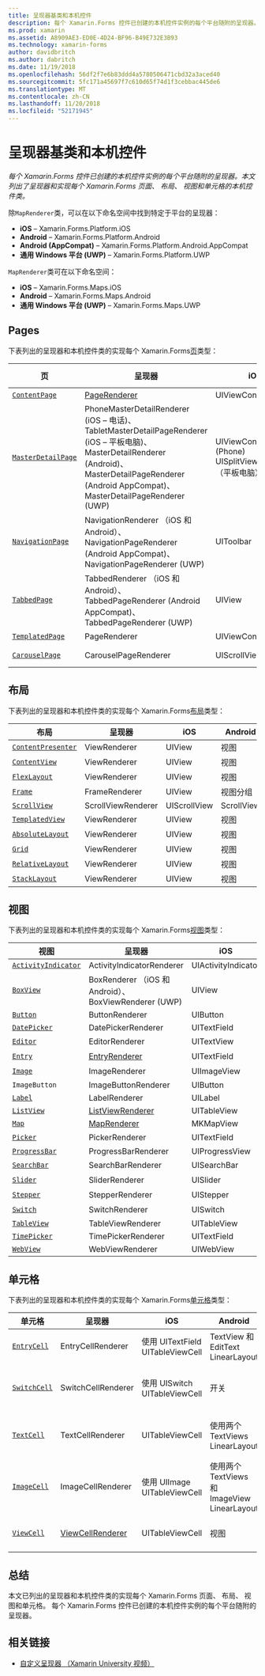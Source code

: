 ```yaml
---
title: 呈现器基类和本机控件
description: 每个 Xamarin.Forms 控件已创建的本机控件实例的每个平台随附的呈现器。 本文列出了呈现器和实现每个 Xamarin.Forms 页面、 布局、 视图和单元格的本机控件类。
ms.prod: xamarin
ms.assetid: A8909AE3-ED0E-4D24-BF96-B49E732E3B93
ms.technology: xamarin-forms
author: davidbritch
ms.author: dabritch
ms.date: 11/19/2018
ms.openlocfilehash: 56df2f7e6b83ddd4a5780506471cbd32a3aced40
ms.sourcegitcommit: 5fc171a45697f7c610d65f74d1f3cebbac445de6
ms.translationtype: MT
ms.contentlocale: zh-CN
ms.lasthandoff: 11/20/2018
ms.locfileid: "52171945"
---
```

# <a name="renderer-base-classes-and-native-controls"></a>呈现器基类和本机控件

_每个 Xamarin.Forms 控件已创建的本机控件实例的每个平台随附的呈现器。本文列出了呈现器和实现每个 Xamarin.Forms 页面、 布局、 视图和单元格的本机控件类。_

除`MapRenderer`类，可以在以下命名空间中找到特定于平台的呈现器：

- **iOS** – Xamarin.Forms.Platform.iOS
- **Android** – Xamarin.Forms.Platform.Android
- **Android (AppCompat)** – Xamarin.Forms.Platform.Android.AppCompat
- **通用 Windows 平台 (UWP)** – Xamarin.Forms.Platform.UWP

`MapRenderer`类可在以下命名空间：

- **iOS** – Xamarin.Forms.Maps.iOS
- **Android** – Xamarin.Forms.Maps.Android
- **通用 Windows 平台 (UWP)** – Xamarin.Forms.Maps.UWP

## <a name="pages"></a>Pages

下表列出的呈现器和本机控件类的实现每个 Xamarin.Forms[页](~/xamarin-forms/user-interface/controls/pages.md)类型：

|页|呈现器|iOS|Android|Android (AppCompat)|UWP|
|--- |--- |--- |--- |--- |--- |
|[`ContentPage`](xref:Xamarin.Forms.ContentPage)|[PageRenderer](~/xamarin-forms/app-fundamentals/custom-renderer/contentpage.md)|UIViewController|视图分组||FrameworkElement|
|[`MasterDetailPage`](xref:Xamarin.Forms.MasterDetailPage)|PhoneMasterDetailRenderer (iOS – 电话)、 TabletMasterDetailPageRenderer (iOS – 平板电脑)、 MasterDetailRenderer (Android)、 MasterDetailPageRenderer (Android AppCompat)、 MasterDetailPageRenderer (UWP)|UIViewController (Phone) UISplitViewController （平板电脑）|DrawerLayout (v4)|DrawerLayout (v4)|FrameworkElement （自定义控件）|
|[`NavigationPage`](xref:Xamarin.Forms.NavigationPage)|NavigationRenderer （iOS 和 Android）、 NavigationPageRenderer (Android AppCompat)、 NavigationPageRenderer (UWP)|UIToolbar|视图分组|视图分组|FrameworkElement （自定义控件）|
|[`TabbedPage`](xref:Xamarin.Forms.TabbedPage)|TabbedRenderer （iOS 和 Android）、 TabbedPageRenderer (Android AppCompat)、 TabbedPageRenderer (UWP)|UIView|ViewPager|ViewPager|FrameworkElement （转动）|
|[`TemplatedPage`](xref:Xamarin.Forms.TemplatedPage)|PageRenderer|UIViewController|视图分组||FrameworkElement|
|[`CarouselPage`](xref:Xamarin.Forms.CarouselPage)|CarouselPageRenderer|UIScrollView|ViewPager|ViewPager|FrameworkElement (FlipView)|

## <a name="layouts"></a>布局

下表列出的呈现器和本机控件类的实现每个 Xamarin.Forms[布局](~/xamarin-forms/user-interface/controls/layouts.md)类型：

|布局|呈现器|iOS|Android|UWP|
|--- |--- |--- |--- |--- |
|[`ContentPresenter`](xref:Xamarin.Forms.ContentPresenter)|ViewRenderer|UIView|视图|FrameworkElement|
|[`ContentView`](xref:Xamarin.Forms.ContentView)|ViewRenderer|UIView|视图|FrameworkElement|
|[`FlexLayout`](xref:Xamarin.Forms.FlexLayout)|ViewRenderer|UIView|视图|FrameworkElement|
|[`Frame`](xref:Xamarin.Forms.Frame)|FrameRenderer|UIView|视图分组|Border|
|[`ScrollView`](xref:Xamarin.Forms.ScrollView)|ScrollViewRenderer|UIScrollView|ScrollView|ScrollViewer|
|[`TemplatedView`](xref:Xamarin.Forms.TemplatedView)|ViewRenderer|UIView|视图|FrameworkElement|
|[`AbsoluteLayout`](xref:Xamarin.Forms.AbsoluteLayout)|ViewRenderer|UIView|视图|FrameworkElement|
|[`Grid`](xref:Xamarin.Forms.Grid)|ViewRenderer|UIView|视图|FrameworkElement|
|[`RelativeLayout`](xref:Xamarin.Forms.RelativeLayout)|ViewRenderer|UIView|视图|FrameworkElement|
|[`StackLayout`](xref:Xamarin.Forms.StackLayout)|ViewRenderer|UIView|视图|FrameworkElement|

## <a name="views"></a>视图

下表列出的呈现器和本机控件类的实现每个 Xamarin.Forms[视图](~/xamarin-forms/user-interface/controls/views.md)类型：

|视图|呈现器|iOS|Android|Android (AppCompat)|UWP|
|--- |--- |--- |--- |--- |--- |
|[`ActivityIndicator`](xref:Xamarin.Forms.ActivityIndicator)|ActivityIndicatorRenderer|UIActivityIndicator|ProgressBar||ProgressBar|
|[`BoxView`](xref:Xamarin.Forms.BoxView)|BoxRenderer （iOS 和 Android）、 BoxViewRenderer (UWP)|UIView|视图分组||矩形|
|[`Button`](xref:Xamarin.Forms.Button)|ButtonRenderer|UIButton|Button|AppCompatButton|Button|
|[`DatePicker`](xref:Xamarin.Forms.DatePicker)|DatePickerRenderer|UITextField|EditText||DatePicker|
|[`Editor`](xref:Xamarin.Forms.Editor)|EditorRenderer|UITextView|EditText||文本框|
|[`Entry`](xref:Xamarin.Forms.Entry)|[EntryRenderer](~/xamarin-forms/app-fundamentals/custom-renderer/entry.md)|UITextField|EditText||文本框|
|[`Image`](xref:Xamarin.Forms.Image)|ImageRenderer|UIImageView|ImageView||图像|
|`ImageButton`|ImageButtonRenderer|UIButton||AppCompatImageButton|Button|
|[`Label`](xref:Xamarin.Forms.Label)|LabelRenderer|UILabel|TextView||TextBlock|
|[`ListView`](xref:Xamarin.Forms.ListView)|[ListViewRenderer](~/xamarin-forms/app-fundamentals/custom-renderer/listview.md)|UITableView|ListView||ListView|
|[`Map`](xref:Xamarin.Forms.Maps.Map)|[MapRenderer](~/xamarin-forms/app-fundamentals/custom-renderer/map/index.md)|MKMapView|MapView||MapControl|
|[`Picker`](xref:Xamarin.Forms.Picker)|PickerRenderer|UITextField|EditText|EditText|组合框|
|[`ProgressBar`](xref:Xamarin.Forms.ProgressBar)|ProgressBarRenderer|UIProgressView|ProgressBar||ProgressBar|
|[`SearchBar`](xref:Xamarin.Forms.SearchBar)|SearchBarRenderer|UISearchBar|程序标签||AutoSuggestBox|
|[`Slider`](xref:Xamarin.Forms.Slider)|SliderRenderer|UISlider|也||Slider|
|[`Stepper`](xref:Xamarin.Forms.Stepper)|StepperRenderer|UIStepper|LinearLayout||控件|
|[`Switch`](xref:Xamarin.Forms.Switch)|SwitchRenderer|UISwitch|开关|SwitchCompat|ToggleSwitch|
|[`TableView`](xref:Xamarin.Forms.TableView)|TableViewRenderer|UITableView|ListView||ListView|
|[`TimePicker`](xref:Xamarin.Forms.TimePicker)|TimePickerRenderer|UITextField|EditText||TimePicker|
|[`WebView`](xref:Xamarin.Forms.WebView)|WebViewRenderer|UIWebView|WebView||WebView|

## <a name="cells"></a>单元格

下表列出的呈现器和本机控件类的实现每个 Xamarin.Forms[单元格](~/xamarin-forms/user-interface/controls/cells.md)类型：

|单元格|呈现器|iOS|Android|UWP|
|--- |--- |--- |--- |--- |
|[`EntryCell`](xref:Xamarin.Forms.EntryCell)|EntryCellRenderer|使用 UITextField UITableViewCell|TextView 和 EditText LinearLayout|带有文本框的 DataTemplate|
|[`SwitchCell`](xref:Xamarin.Forms.SwitchCell)|SwitchCellRenderer|使用 UISwitch UITableViewCell|开关|使用网格包含 TextBlock 和 ToggleSwitch 的 DataTemplate|
|[`TextCell`](xref:Xamarin.Forms.TextCell)|TextCellRenderer|UITableViewCell|使用两个 TextViews LinearLayout|使用包含两个 Textblock StackPanel 的 DataTemplate|
|[`ImageCell`](xref:Xamarin.Forms.ImageCell)|ImageCellRenderer|使用 UIImage UITableViewCell|使用两个 TextViews 和 ImageView LinearLayout|使用网格包含图像和两个 Textblock 的 DataTemplate|
|[`ViewCell`](xref:Xamarin.Forms.ViewCell)|[ViewCellRenderer](~/xamarin-forms/app-fundamentals/custom-renderer/viewcell.md)|UITableViewCell|视图|用 ContentPresenter 的 DataTemplate|

## <a name="summary"></a>总结

本文已列出的呈现器和本机控件类的实现每个 Xamarin.Forms 页面、 布局、 视图和单元格。 每个 Xamarin.Forms 控件已创建的本机控件实例的每个平台随附的呈现器。

## <a name="related-links"></a>相关链接

- [自定义呈现器 （Xamarin University 视频）](https://developer.xamarin.com/videos/cross-platform/xamarinforms-custom-renderers/)
